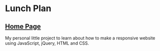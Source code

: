 # Lunch Plan

## [Home Page](https://trungvuh.github.io/LunchPlan/)

My personal little project to learn about how to make a responsive website using JavaScript, jQuery, HTML and CSS.

